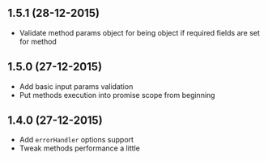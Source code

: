 ## 1.5.1 (28-12-2015)

- Validate method params object for being object if required fields are set for method

## 1.5.0 (27-12-2015)

- Add basic input params validation
- Put methods execution into promise scope from beginning

## 1.4.0 (27-12-2015)

- Add `errorHandler` options support
- Tweak methods performance a little
